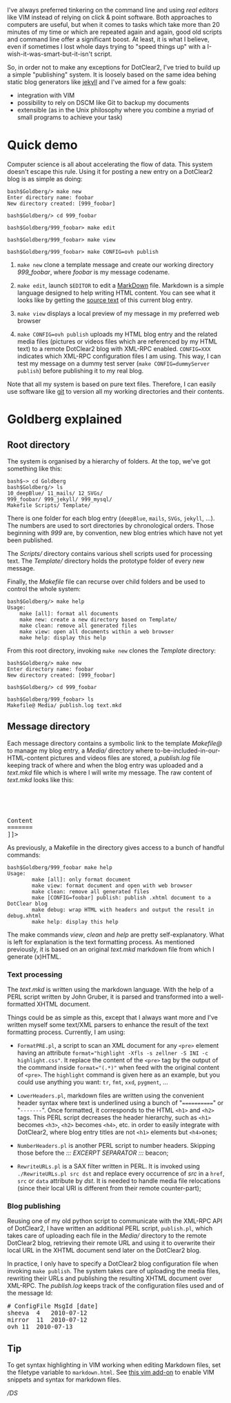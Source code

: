 <!-- vim:spell:spelllang=en:
Jekyll-like blog management for DotClear2
=========================================
-->

I've always preferred tinkering on the command line and using *real
editors* like VIM instead of relying on click & point software. Both
approaches to computers are useful, but when it comes to tasks which
take more than 20 minutes of my time or which are repeated again and
again, good old scripts and command line offer a significant boost. At
least, it is what I believe, even if sometimes I lost whole days trying
to "speed things up" with a I-wish-it-was-smart-but-it-isn't script.

So, in order not to make any exceptions for DotClear2, I've tried to
build up a simple "publishing" system. It is loosely based on the same
idea behing static blog generators like [jekyll][0] and I've aimed for a
few goals: 

- integration with VIM
- possibility to rely on DSCM like Git to backup my documents
- extensible (as in the Unix philosophy where you combine a myriad of
  small programs to achieve your task)

<!-- :::::::::::::::::::::: EXCERPT SEPARATOR :::::::::::::::::::::: -->

Quick demo
==========

Computer science is all about accelerating the flow of data. This system
doesn't escape this rule. Using it for posting a new entry on a
DotClear2 blog is as simple as doing:

	bash$Goldberg/> make new
	Enter directory name: foobar
	New directory created: [999_foobar]

	bash$Goldberg/> cd 999_foobar

	bash$Goldberg/999_foobar> make edit

	bash$Goldberg/999_foobar> make view

	bash$Goldberg/999_foobar> make CONFIG=ovh publish

1. `make new` clone a template message and create our working directory
*999\_foobar*, where *foobar* is my message codename.

2. `make edit`, launch `$EDITOR` to edit a [MarkDown][1] file. Markdown
is a simple language designed to help writing HTML content. You can see
what it looks like by getting the [source text][4] of this current blog
entry.

3. `make view` displays a local preview of my message in my preferred web
browser

4. `make CONFIG=ovh publish` uploads my HTML blog entry and the related
media files (pictures or videos files which are referenced by my HTML
text) to a remote DotClear2 blog with XML-RPC enabled. `CONFIG=XXX`
indicates which XML-RPC configuration files I am using. This way, I can
test my message on a dummy test server (`make CONFIG=dummyServer
publish`) before publishing it to my real blog.

Note that all my system is based on pure text files. Therefore, I can
easily use software like [git][2] to version all my working directories
and their contents.

Goldberg explained
==================

Root directory
--------------

The system is organised by a hierarchy of folders. At the top, we've got
something like this:

	bash$~> cd Goldberg
	bash$Goldberg/> ls
	10_deepBlue/ 11_mails/ 12_SVGs/
	999_foobar/ 999_jekyll/ 999_mysql/
	Makefile Scripts/ Template/

There is one folder for each blog entry (`deepBlue`, `mails`, `SVGs`,
`jekyll`, ...). The numbers are used to sort directories by
chronological orders. Those beginning with *999* are, by convention, new
blog entries which have not yet been published.

The *Scripts/* directory contains various shell scripts used for
processing text. The *Template/* directory holds the prototype folder of
every new message.

Finally, the *Makefile* file can recurse over child folders and be used
to control the whole system:

	bash$Goldberg/> make help
	Usage:
		make [all]: format all documents
		make new: create a new directory based on Template/
		make clean: remove all generated files
		make view: open all documents within a web browser
		make help: display this help

From this root directory, invoking `make new` clones the *Template*
directory:

	bash$Goldberg/> make new
	Enter directory name: foobar
	New directory created: [999_foobar]

	bash$Goldberg/> cd 999_foobar

	bash$Goldberg/999_foobar> ls
	Makefile@ Media/ publish.log text.mkd

Message directory
-----------------

Each message directory contains a symbolic link to the template
*Makefile@* to manage my blog entry, a *Media/* directory where
to-be-included-in-our-HTML-content pictures and videos files are stored,
a *publish.log* file keeping track of where and when the blog entry was
uploaded and a *text.mkd* file which is where I will write my message.
The raw content of *text.mkd* looks like this:

<pre format="highlight -Xfls zellner -S HTML -c highlight.css" >
<![CDATA[
<!-- vim:spell:spelllang=en:
Note that the article title is missing.
It is managed directly by DotClear2.
- - - - - - - - - - - - - - - - -
Insert below a short introduction
=================================
-->

<!-- :::::::::: EXCERPT SEPARATOR :::::::::: -->

Content
=======
]]>
</pre>

As previously, a Makefile in the directory gives access to a bunch of
handful commands:

	bash$Goldberg/999_foobar make help
	Usage:
			make [all]: only format document
			make view: format document and open with web browser
			make clean: remove all generated files
			make [CONFIG=foobar] publish: publish .xhtml document to a DotClear blog
			make debug: wrap HTML with headers and output the result in debug.xhtml
			make help: display this help

The make commands *view*, *clean* and *help* are pretty
self-explanatory. What is left for explanation is the text formatting
process. As mentioned previously, it is based on an original *text.mkd*
markdown file from which I generate (x)HTML.

### Text processing ###

The *text.mkd* is written using the markdown language. With the help of
a PERL script written by John Gruber, it is parsed and transformed into
a well-formatted XHTML document.

Things could be as simple as this, except that I always want more and
I've written myself some text/XML parsers to enhance the result of the
text formatting process. Currently, I am using:

- `FormatPRE.pl`, a script to scan an XML document for any `<pre>`
  element having an attribute `format="highlight -Xfls -s zellner -S INI
  -c highlight.css"`. It replace the content of the `<pre>` tag by the
  output of the command inside `format="(.*)"` when feed with the
  original content of `<pre>`. The `highlight` command is given here as
  an example, but you could use anything you want: `tr`, `fmt`, `xxd`,
  `pygment`, ...

- `LowerHeaders.pl`, markdown files are written using the convenient
  header syntax where text is underlined using a bunch of "`==========`"
  or "`-------`". Once formatted, it corresponds to the HTML `<h1>` and
  `<h2>` tags. This PERL script decreases the header hierarchy, such as
  `<h1>` becomes `<h3>`, `<h2>` becomes `<h4>`, etc. in order to easily
  integrate with DotClear2, where blog entry titles are not `<h1>`
  elements but `<h4>`ones;

- `NumberHeaders.pl` is another PERL script to number headers. Skipping
  those before the *::: EXCERPT SEPARATOR :::* beacon;

- `RewriteURLs.pl` is a SAX filter written in PERL. It is invoked using
  `./RewriteURLs.pl src dst` and replace every occurrence of *src* in a
  `href`, `src` or `data` attribute by *dst*. It is needed to handle
  media file relocations (since their local URI is different from their
  remote counter-part);

### Blog publishing ###

Reusing one of my old python script to communicate with the XML-RPC API
of DotClear2, I have written an additional PERL script, `publish.pl`,
which takes care of uploading each file in the *Media/* directory to the
remote DotClear2 blog, retrieving their remote URL and using it to
overwrite their local URL in the XHTML document send later on the
DotClear2 blog.

In practice, I only have to specify a DotClear2 blog configuration file
when invoking `make publish`. The system takes care of uploading the
media files, rewriting their URLs and publishing the resulting XHTML
document over XML-RPC. The *publish.log* keeps track of the
configuration files used and of the message Id:

<pre format="highlight -Xfls zellner -S Bash -c highlight.css" >
# ConfigFile MsgId [date]
sheeva	4	2010-07-12
mirror	11	2010-07-12
ovh	11	2010-07-13
</pre>

Tip
---

To get syntax highlighting in VIM working when editing Markdown files,
set the filetype variable to `markdown.html`. See [this vim add-on][3]
to enable VIM snippets and syntax for markdown files.

*/DS*

[0]: http://github.com/mojombo/jekyll
[1]: http://daringfireball.net/projects/markdown/
[2]: http://git-scm.com
[3]: http://www.vim.org/scripts/script.php?script_id=2882
[4]: Media/text.mkd
